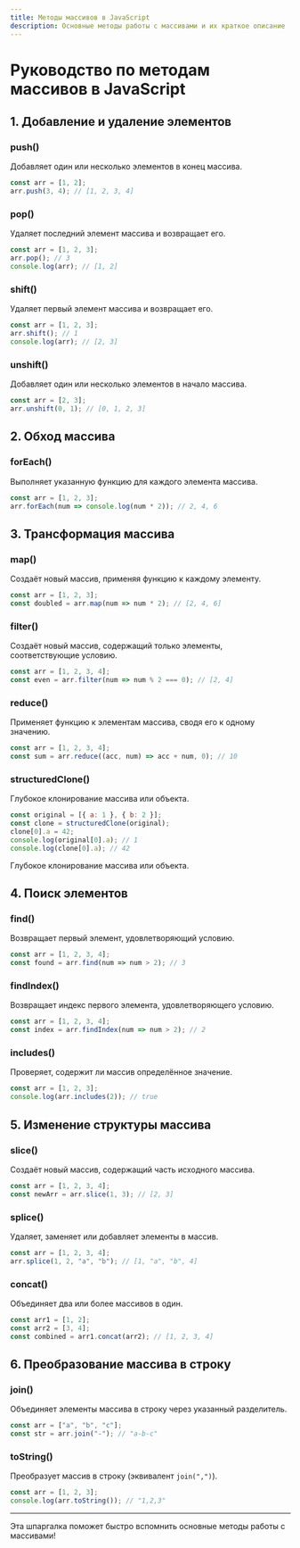 ```yaml
---
title: Методы массивов в JavaScript
description: Основные методы работы с массивами и их краткое описание
---
```


# Руководство по методам массивов в JavaScript

## 1. Добавление и удаление элементов

### push()
Добавляет один или несколько элементов в конец массива.
```javascript
const arr = [1, 2];
arr.push(3, 4); // [1, 2, 3, 4]
```

### pop()
Удаляет последний элемент массива и возвращает его.
```javascript
const arr = [1, 2, 3];
arr.pop(); // 3
console.log(arr); // [1, 2]
```

### shift()
Удаляет первый элемент массива и возвращает его.
```javascript
const arr = [1, 2, 3];
arr.shift(); // 1
console.log(arr); // [2, 3]
```

### unshift()
Добавляет один или несколько элементов в начало массива.
```javascript
const arr = [2, 3];
arr.unshift(0, 1); // [0, 1, 2, 3]
```

## 2. Обход массива

### forEach()
Выполняет указанную функцию для каждого элемента массива.
```javascript
const arr = [1, 2, 3];
arr.forEach(num => console.log(num * 2)); // 2, 4, 6
```

## 3. Трансформация массива

### map()
Создаёт новый массив, применяя функцию к каждому элементу.
```javascript
const arr = [1, 2, 3];
const doubled = arr.map(num => num * 2); // [2, 4, 6]
```

### filter()
Создаёт новый массив, содержащий только элементы, соответствующие условию.
```javascript
const arr = [1, 2, 3, 4];
const even = arr.filter(num => num % 2 === 0); // [2, 4]
```

### reduce()
Применяет функцию к элементам массива, сводя его к одному значению.
```javascript
const arr = [1, 2, 3, 4];
const sum = arr.reduce((acc, num) => acc + num, 0); // 10
```

### structuredClone()
Глубокое клонирование массива или объекта.
```javascript
const original = [{ a: 1 }, { b: 2 }];
const clone = structuredClone(original);
clone[0].a = 42;
console.log(original[0].a); // 1
console.log(clone[0].a); // 42
```

Глубокое клонирование массива или объекта.

## 4. Поиск элементов

### find()
Возвращает первый элемент, удовлетворяющий условию.
```javascript
const arr = [1, 2, 3, 4];
const found = arr.find(num => num > 2); // 3
```

### findIndex()
Возвращает индекс первого элемента, удовлетворяющего условию.
```javascript
const arr = [1, 2, 3, 4];
const index = arr.findIndex(num => num > 2); // 2
```

### includes()
Проверяет, содержит ли массив определённое значение.
```javascript
const arr = [1, 2, 3];
console.log(arr.includes(2)); // true
```

## 5. Изменение структуры массива

### slice()
Создаёт новый массив, содержащий часть исходного массива.
```javascript
const arr = [1, 2, 3, 4];
const newArr = arr.slice(1, 3); // [2, 3]
```

### splice()
Удаляет, заменяет или добавляет элементы в массив.
```javascript
const arr = [1, 2, 3, 4];
arr.splice(1, 2, "a", "b"); // [1, "a", "b", 4]
```

### concat()
Объединяет два или более массивов в один.
```javascript
const arr1 = [1, 2];
const arr2 = [3, 4];
const combined = arr1.concat(arr2); // [1, 2, 3, 4]
```

## 6. Преобразование массива в строку

### join()
Объединяет элементы массива в строку через указанный разделитель.
```javascript
const arr = ["a", "b", "c"];
const str = arr.join("-"); // "a-b-c"
```

### toString()
Преобразует массив в строку (эквивалент `join(",")`).
```javascript
const arr = [1, 2, 3];
console.log(arr.toString()); // "1,2,3"
```

---
Эта шпаргалка поможет быстро вспомнить основные методы работы с массивами!

